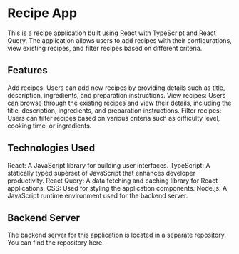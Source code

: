 # Recipe App
This is a recipe application built using React with TypeScript and React Query. The application allows users to add recipes with their configurations, view existing recipes, and filter recipes based on different criteria.

## Features
Add recipes: Users can add new recipes by providing details such as title, description, ingredients, and preparation instructions.
View recipes: Users can browse through the existing recipes and view their details, including the title, description, ingredients, and preparation instructions.
Filter recipes: Users can filter recipes based on various criteria such as difficulty level, cooking time, or ingredients.
## Technologies Used
React: A JavaScript library for building user interfaces.
TypeScript: A statically typed superset of JavaScript that enhances developer productivity.
React Query: A data fetching and caching library for React applications.
CSS: Used for styling the application components.
Node.js: A JavaScript runtime environment used for the backend server.
## Backend Server
The backend server for this application is located in a separate repository. You can find the repository here.

